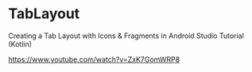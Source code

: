 # TabLayout
Creating a Tab Layout with Icons &amp; Fragments in Android Studio Tutorial (Kotlin)

https://www.youtube.com/watch?v=ZxK7GomWRP8
